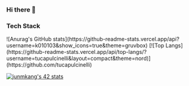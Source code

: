 ### Hi there 👋

<!--
**k010103/k010103** is a ✨ _special_ ✨ repository because its `README.md` (this file) appears on your GitHub profile.

Here are some ideas to get you started:

- 🔭 I’m currently working on ...
- 🌱 I’m currently learning ...
- 👯 I’m looking to collaborate on ...
- 🤔 I’m looking for help with ...
- 💬 Ask me about ...
- 📫 How to reach me: ...
- 😄 Pronouns: ...
- ⚡ Fun fact: ...
-->

<h3>Tech Stack</h3>
![Anurag's GitHub stats](https://github-readme-stats.vercel.app/api?username=k010103&show_icons=true&theme=gruvbox)
[![Top Langs](https://github-readme-stats.vercel.app/api/top-langs/?username=tucapulcinelli&layout=compact&theme=nord)](https://github.com/tucapulcinelli)

[![junmkang's 42 stats](https://badge42.herokuapp.com/api/stats/junmkang)](https://github.com/k010103)

